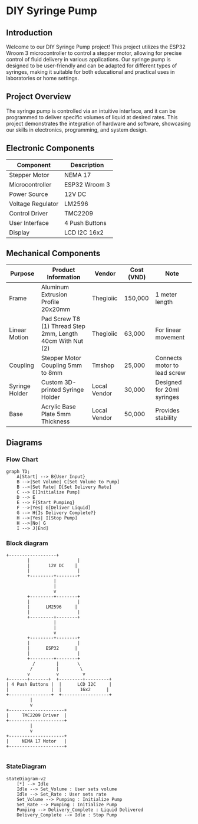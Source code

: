 # DIY Syringe Pump

## Introduction

Welcome to our DIY Syringe Pump project! This project utilizes the ESP32 Wroom 3 microcontroller to control a stepper motor, allowing for precise control of fluid delivery in various applications. Our syringe pump is designed to be user-friendly and can be adapted for different types of syringes, making it suitable for both educational and practical uses in laboratories or home settings.

## Project Overview

The syringe pump is controlled via an intuitive interface, and it can be programmed to deliver specific volumes of liquid at desired rates. This project demonstrates the integration of hardware and software, showcasing our skills in electronics, programming, and system design.

## Electronic Components

| Component             | Description                      |
|-----------------------|----------------------------------|
| Stepper Motor         | NEMA 17                          |
| Microcontroller       | ESP32 Wroom 3                   |
| Power Source          | 12V DC                           |
| Voltage Regulator     | LM2596                           |
| Control Driver        | TMC2209                          |
| User Interface        | 4 Push Buttons                   |
| Display               | LCD I2C 16x2                    |

## Mechanical Components

| Purpose            | Product Information                                   | Vendor         | Cost (VND) | Note                  |
|--------------------|------------------------------------------------------|----------------|------------|-----------------------|
| Frame              | Aluminum Extrusion Profile 20x20mm                   | Thegioiic      | 150,000    | 1 meter length        |
| Linear Motion      | Pad Screw T8 (1) Thread Step 2mm, Length 40cm With Nut (2) | Thegioiic      | 63,000     | For linear movement    |
| Coupling           | Stepper Motor Coupling 5mm to 8mm                     | Tmshop         | 25,000     | Connects motor to lead screw |
| Syringe Holder     | Custom 3D-printed Syringe Holder                      | Local Vendor    | 30,000     | Designed for 20ml syringes |
| Base               | Acrylic Base Plate 5mm Thickness                      | Local Vendor    | 50,000     | Provides stability      |

## Diagrams

### Flow Chart

```mermaid
graph TD;
    A[Start] --> B{User Input}
    B -->|Set Volume| C[Set Volume to Pump]
    B -->|Set Rate| D[Set Delivery Rate]
    C --> E[Initialize Pump]
    D --> E
    E --> F{Start Pumping}
    F -->|Yes| G[Deliver Liquid]
    G --> H{Is Delivery Complete?}
    H -->|Yes| I[Stop Pump]
    H -->|No| G
    I --> J[End]
 ```   

### Block diagram
```plaintext
+------------------+
        |                  |
        |       12V DC    |
        |                  |
        +---------+--------+
                  |
                  |
                  v
        +---------+--------+
        |                  |
        |      LM2596     |
        |                  |
        +---------+--------+
                  |
                  |
                  v
        +---------+--------+
        |                  |
        |      ESP32      |
        |                  |
        +---------+--------+
          /        |       \
         /         |        \
        v          v         v
+-------+-------+  +---------+---------+
| 4 Push Buttons |  |      LCD I2C     |
|                |  |       16x2      |
+----------------+  +------------------+
         |
         v
+---------------------+
|     TMC2209 Driver  |
+---------------------+
         |
         v
+---------------------+
|     NEMA 17 Motor   |
+---------------------+
       

```
### StateDiagram
```mermaid
stateDiagram-v2
    [*] --> Idle
    Idle --> Set_Volume : User sets volume
    Idle --> Set_Rate : User sets rate
    Set_Volume --> Pumping : Initialize Pump
    Set_Rate --> Pumping : Initialize Pump
    Pumping --> Delivery_Complete : Liquid Delivered
    Delivery_Complete --> Idle : Stop Pump
```